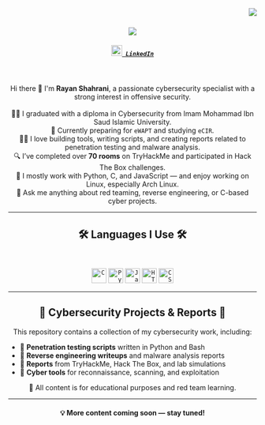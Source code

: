 <img align="right" src="https://visitor-badge.laobi.icu/badge?page_id=Root-X4.Root-X4">

<h1 align="center">
  <a href="https://git.io/typing-svg">
    <img src="https://readme-typing-svg.herokuapp.com/?lines=Hello,+I'm+Rayan+Shahrani!;Cybersecurity+is+my+world.;Red+Teaming+enthusiast+🕵‍♂;&center=true&size=30">
  </a>
</h1>

<h5 align="center">
  <code><a href="https://www.linkedin.com/in/rayan-shahrani" title="LinkedIn Profile"><img width="22" src="https://cdn-icons-png.flaticon.com/512/174/174857.png"> LinkedIn</a></code>
</h5>

<br>

<p align="center">
  Hi there 👋 I'm <b>Rayan Shahrani</b>, a passionate cybersecurity specialist with a strong interest in offensive security.
  <br><br>
  👨‍🎓 I graduated with a diploma in Cybersecurity from Imam Mohammad Ibn Saud Islamic University.  
  <br>
  🧠 Currently preparing for <code>eWAPT</code> and studying <code>eCIR</code>.  
  <br>
  🧑‍💻 I love building tools, writing scripts, and creating reports related to penetration testing and malware analysis.
  <br>
  🔍 I’ve completed over <b>70 rooms</b> on TryHackMe and participated in Hack The Box challenges.
  <br>
  💬 I mostly work with Python, C, and JavaScript — and enjoy working on Linux, especially Arch Linux.
  <br>
  🎯 Ask me anything about red teaming, reverse engineering, or C-based cyber projects.
  <br>
</p>

<hr>

<h2 align="center">🛠 Languages I Use 🛠</h2>
<br>
<p align="center">
  <code><img title="C" height="30" src="https://cdn.jsdelivr.net/gh/devicons/devicon/icons/c/c-original.svg"></code>
  <code><img title="Python" height="30" src="https://cdn.jsdelivr.net/gh/devicons/devicon/icons/python/python-original.svg"></code>
  <code><img title="JavaScript" height="30" src="https://cdn.jsdelivr.net/gh/devicons/devicon/icons/javascript/javascript-original.svg"></code>
  <code><img title="HTML" height="30" src="https://cdn.jsdelivr.net/gh/devicons/devicon/icons/html5/html5-original.svg"></code>
  <code><img title="CSS" height="30" src="https://cdn.jsdelivr.net/gh/devicons/devicon/icons/css3/css3-original.svg"></code>
</p>

<hr>

<h2 align="center">📂 Cybersecurity Projects & Reports 📂</h2>
<p align="center">
  This repository contains a collection of my cybersecurity work, including:
</p>

<ul>
  <li>🔸 <strong>Penetration testing scripts</strong> written in Python and Bash</li>
  <li>🔸 <strong>Reverse engineering writeups</strong> and malware analysis reports</li>
  <li>🔸 <strong>Reports</strong> from TryHackMe, Hack The Box, and lab simulations</li>
  <li>🔸 <strong>Cyber tools</strong> for reconnaissance, scanning, and exploitation</li>
</ul>

<p align="center">
  🔐 All content is for educational purposes and red team learning.
</p>

<hr>

<h4 align="center">
  💡 More content coming soon — stay tuned!
</h4>
